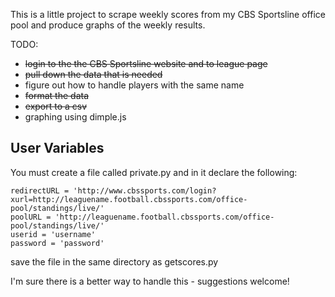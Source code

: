 This is a little project to scrape weekly scores from my CBS Sportsline office pool
and produce graphs of the weekly results. 

TODO: 

* ~~login to the the CBS Sportsline website and to league page~~
* ~~pull down the data that is needed~~
* figure out how to handle players with the same name
* ~~format the data~~
* ~~export to a csv~~
* graphing using dimple.js

## User Variables

You must create a file called private.py and in it declare the following:

	redirectURL = 'http://www.cbssports.com/login?xurl=http://leaguename.football.cbssports.com/office-pool/standings/live/'
	poolURL = 'http://leaguename.football.cbssports.com/office-pool/standings/live/'
	userid = 'username'
	password = 'password'

save the file in the same directory as getscores.py

I'm sure there is a better way to handle this - suggestions welcome!









